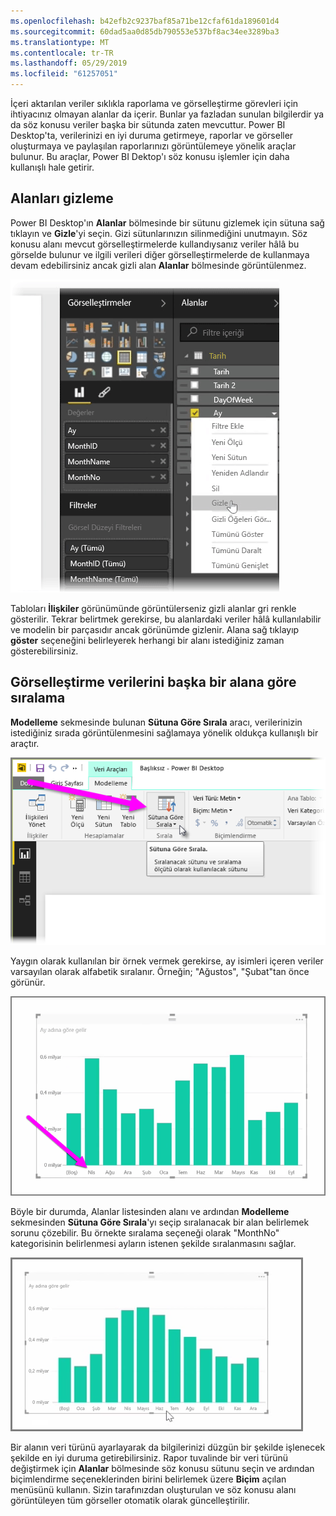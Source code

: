 ```yaml
---
ms.openlocfilehash: b42efb2c9237baf85a71be12cfaf61da189601d4
ms.sourcegitcommit: 60dad5aa0d85db790553e537bf8ac34ee3289ba3
ms.translationtype: MT
ms.contentlocale: tr-TR
ms.lasthandoff: 05/29/2019
ms.locfileid: "61257051"
---
```

İçeri aktarılan veriler sıklıkla raporlama ve görselleştirme görevleri için ihtiyacınız olmayan alanlar da içerir. Bunlar ya fazladan sunulan bilgilerdir ya da söz konusu veriler başka bir sütunda zaten mevcuttur. Power BI Desktop'ta, verilerinizi en iyi duruma getirmeye, raporlar ve görseller oluşturmaya ve paylaşılan raporlarınızı görüntülemeye yönelik araçlar bulunur. Bu araçlar, Power BI Dektop'ı söz konusu işlemler için daha kullanışlı hale getirir.

## <a name="hiding-fields"></a>Alanları gizleme
Power BI Desktop'ın **Alanlar** bölmesinde bir sütunu gizlemek için sütuna sağ tıklayın ve **Gizle**'yi seçin. Gizi sütunlarınızın silinmediğini unutmayın. Söz konusu alanı mevcut görselleştirmelerde kullandıysanız veriler hâlâ bu görselde bulunur ve ilgili verileri diğer görselleştirmelerde de kullanmaya devam edebilirsiniz ancak gizli alan **Alanlar** bölmesinde görüntülenmez.

![](media/2-4-optimize-data-models/2-4_1.png)

Tabloları **İlişkiler** görünümünde görüntülerseniz gizli alanlar gri renkle gösterilir. Tekrar belirtmek gerekirse, bu alanlardaki veriler hâlâ kullanılabilir ve modelin bir parçasıdır ancak görünümde gizlenir. Alana sağ tıklayıp **göster** seçeneğini belirleyerek herhangi bir alanı istediğiniz zaman gösterebilirsiniz.

## <a name="sorting-visualization-data-by-another-field"></a>Görselleştirme verilerini başka bir alana göre sıralama
**Modelleme** sekmesinde bulunan **Sütuna Göre Sırala** aracı, verilerinizin istediğiniz sırada görüntülenmesini sağlamaya yönelik oldukça kullanışlı bir araçtır.

![](media/2-4-optimize-data-models/2-4_2.png)

Yaygın olarak kullanılan bir örnek vermek gerekirse, ay isimleri içeren veriler varsayılan olarak alfabetik sıralanır. Örneğin; "Ağustos", "Şubat"tan önce görünür.

![](media/2-4-optimize-data-models/2-4_3.png)

Böyle bir durumda, Alanlar listesinden alanı ve ardından **Modelleme** sekmesinden **Sütuna Göre Sırala**'yı seçip sıralanacak bir alan belirlemek sorunu çözebilir. Bu örnekte sıralama seçeneği olarak "MonthNo" kategorisinin belirlenmesi ayların istenen şekilde sıralanmasını sağlar.

![](media/2-4-optimize-data-models/2-4_4.png)

Bir alanın veri türünü ayarlayarak da bilgilerinizi düzgün bir şekilde işlenecek şekilde en iyi duruma getirebilirsiniz. Rapor tuvalinde bir veri türünü değiştirmek için **Alanlar** bölmesinde söz konusu sütunu seçin ve ardından biçimlendirme seçeneklerinden birini belirlemek üzere **Biçim** açılan menüsünü kullanın. Sizin tarafınızdan oluşturulan ve söz konusu alanı görüntüleyen tüm görseller otomatik olarak güncelleştirilir.

